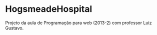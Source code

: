 HogsmeadeHospital
=================

Projeto da aula de Programação para web (2013-2) com professor Luiz Gustavo.
